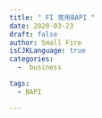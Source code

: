 ```yaml
---
title: " FI 常用BAPI "
date: 2020-03-23
draft: false
author: Small Fire
isCJKLanguage: true
categories: 
  -  business

tags: 
  - BAPI

---
```

